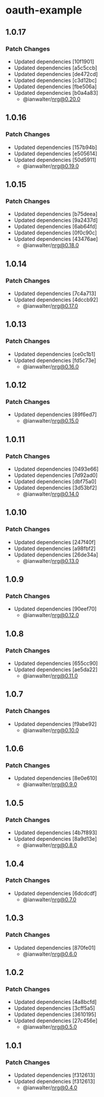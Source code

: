 # oauth-example

## 1.0.17

### Patch Changes

- Updated dependencies [10f1901]
- Updated dependencies [a5c5ccb]
- Updated dependencies [de472cd]
- Updated dependencies [c3d12bc]
- Updated dependencies [fbe506a]
- Updated dependencies [b0a4a83]
  - @ianwalter/nrg@0.20.0

## 1.0.16

### Patch Changes

- Updated dependencies [157b94b]
- Updated dependencies [e505614]
- Updated dependencies [50d5911]
  - @ianwalter/nrg@0.19.0

## 1.0.15

### Patch Changes

- Updated dependencies [b75deea]
- Updated dependencies [9a2437d]
- Updated dependencies [6ab64fd]
- Updated dependencies [0f0c90c]
- Updated dependencies [43476ae]
  - @ianwalter/nrg@0.18.0

## 1.0.14

### Patch Changes

- Updated dependencies [7c4a713]
- Updated dependencies [4dccb92]
  - @ianwalter/nrg@0.17.0

## 1.0.13

### Patch Changes

- Updated dependencies [ce0c1b1]
- Updated dependencies [fd5c73e]
  - @ianwalter/nrg@0.16.0

## 1.0.12

### Patch Changes

- Updated dependencies [89f6ed7]
  - @ianwalter/nrg@0.15.0

## 1.0.11

### Patch Changes

- Updated dependencies [0493e66]
- Updated dependencies [7d92ad0]
- Updated dependencies [dbf75a0]
- Updated dependencies [3d53bf2]
  - @ianwalter/nrg@0.14.0

## 1.0.10

### Patch Changes

- Updated dependencies [247f40f]
- Updated dependencies [a98fbf2]
- Updated dependencies [26de34a]
  - @ianwalter/nrg@0.13.0

## 1.0.9

### Patch Changes

- Updated dependencies [90eef70]
  - @ianwalter/nrg@0.12.0

## 1.0.8

### Patch Changes

- Updated dependencies [655cc90]
- Updated dependencies [ae5da22]
  - @ianwalter/nrg@0.11.0

## 1.0.7

### Patch Changes

- Updated dependencies [f9abe92]
  - @ianwalter/nrg@0.10.0

## 1.0.6

### Patch Changes

- Updated dependencies [8e0e610]
  - @ianwalter/nrg@0.9.0

## 1.0.5

### Patch Changes

- Updated dependencies [4b7f893]
- Updated dependencies [8a9d13e]
  - @ianwalter/nrg@0.8.0

## 1.0.4

### Patch Changes

- Updated dependencies [6dcdcdf]
  - @ianwalter/nrg@0.7.0

## 1.0.3

### Patch Changes

- Updated dependencies [870fe01]
  - @ianwalter/nrg@0.6.0

## 1.0.2

### Patch Changes

- Updated dependencies [4a8bcfd]
- Updated dependencies [3cff5a5]
- Updated dependencies [3610195]
- Updated dependencies [27c456e]
  - @ianwalter/nrg@0.5.0

## 1.0.1

### Patch Changes

- Updated dependencies [f312613]
- Updated dependencies [f312613]
  - @ianwalter/nrg@0.4.0
